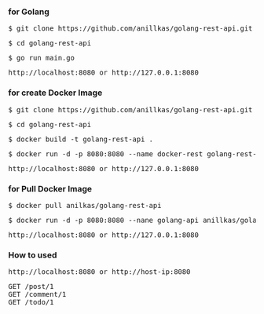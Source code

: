 <h3>for Golang</h3>
<pre>$ git clone https://github.com/anillkas/golang-rest-api.git</pre>
<pre>$ cd golang-rest-api</pre>
<pre>$ go run main.go</pre>
<pre>http://localhost:8080 or http://127.0.0.1:8080</pre>
<h3>for create Docker Image</h3>
<pre>$ git clone https://github.com/anillkas/golang-rest-api.git</pre>
<pre>$ cd golang-rest-api</pre>
<pre>$ docker build -t golang-rest-api .</pre>
<pre>$ docker run -d -p 8080:8080 --name docker-rest golang-rest-api</pre>
<pre>http://localhost:8080 or http://127.0.0.1:8080</pre>
<h3>for Pull Docker Image</h3>
<pre>$ docker pull anilkas/golang-rest-api</pre>
<pre>$ docker run -d -p 8080:8080 --nane golang-api anillkas/golang-api</pre>
<pre>http://localhost:8080 or http://127.0.0.1:8080</pre>
<h3>How to used</h3>
<pre>http://localhost:8080 or http://host-ip:8080</pre>
<pre>
GET /post/1 
GET /comment/1
GET /todo/1
</pre>

